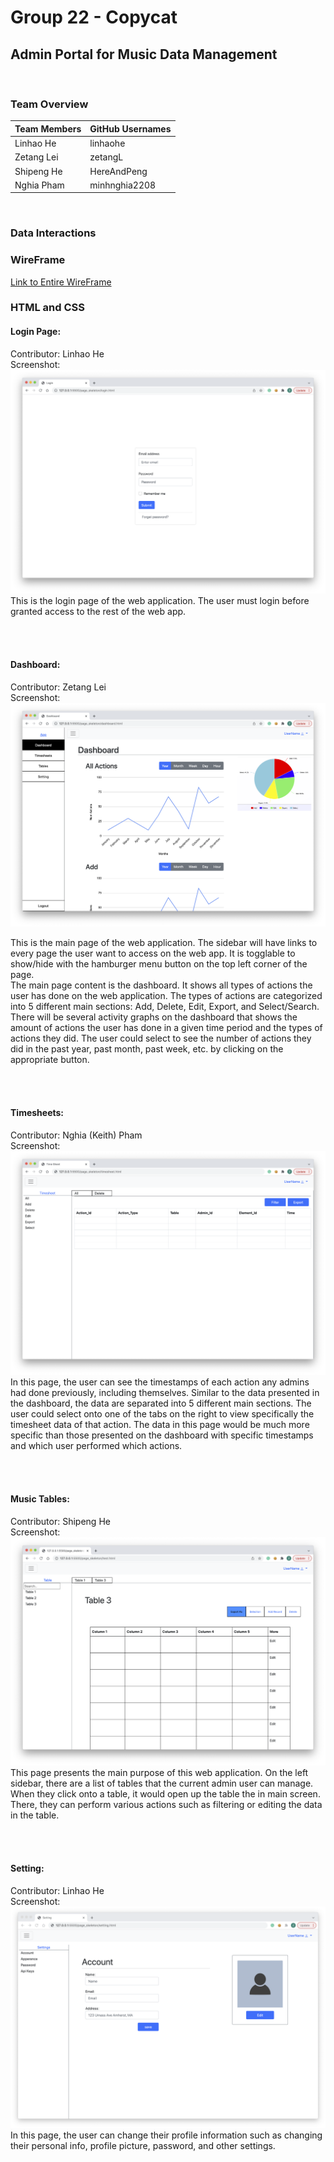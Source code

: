 # Group 22 - Copycat
## Admin Portal for Music Data Management

<br>

### Team Overview
Team Members | GitHub Usernames
-------------|-----------------
Linhao He 	 |	linhaohe
Zetang Lei	 |	zetangL
Shipeng He	 |	HereAndPeng
Nghia Pham   |  minhnghia2208

<br>

### Data Interactions

### WireFrame
[Link to Entire WireFrame](https://github.com/linhaohe/cs326-final-copycat/blob/main/docs/copycat_wireframe.jpg)


### HTML and CSS

#### Login Page:
Contributor: Linhao He
<br>
Screenshot:
![Login Page Screenshot](./milestone1_screenshots/LoginPageScreenshot.png)
This is the login page of the web application. The user must login before granted access to the rest of the web app.

<br>
<br>

#### Dashboard:
Contributor: Zetang Lei
<br>
Screenshot:
![Dashboard Page Screenshot](./milestone1_screenshots/DashboardPageScreenshot.png)

This is the main page of the web application. 
The sidebar will have links to every page the user want to access on the web app. It is togglable to show/hide with the hamburger menu button on the top left corner of the page. <br>
The main page content is the dashboard. It shows all types of actions the user has done on the web application. The types of actions are categorized into 5 different main sections: Add, Delete, Edit, Export, and Select/Search. There will be several activity graphs on the dashboard that shows the amount of actions the user has done in a given time period and the types of actions they did. The user could select to see the number of actions they did in the past year, past month, past week, etc. by clicking on the appropriate button.

<br>
<br>

#### Timesheets:
Contributor: Nghia (Keith) Pham
<br>
Screenshot:
![Timesheets Page Screenshot](./milestone1_screenshots/TimesheetPageScreenshot.png)
In this page, the user can see the timestamps of each action any admins had done previously, including themselves. Similar to the data presented in the dashboard, the data are separated into 5 different main sections. The user could select onto one of the tabs on the right to view specifically the timesheet data of that action. The data in this page would be much more specific than those presented on the dashboard with specific timestamps and which user performed which actions.

<br>
<br>

#### Music Tables:
Contributor: Shipeng He
<br>
Screenshot:
![Table Page Screenshot](./milestone1_screenshots/TablesPageScreenshot.png)
This page presents the main purpose of this web application. On the left sidebar, there are a list of tables that the current admin user can manage. When they click onto a table, it would open up the table the in main screen. There, they can perform various actions such as filtering or editing the data in the table.

<br>
<br>

#### Setting:
Contributor: Linhao He
<br>
Screenshot:
![Setting Page Screenshot](./milestone1_screenshots/SettingPageScreenshot.png)
In this page, the user can change their profile information such as changing their personal info, profile picture, password, and other settings.
